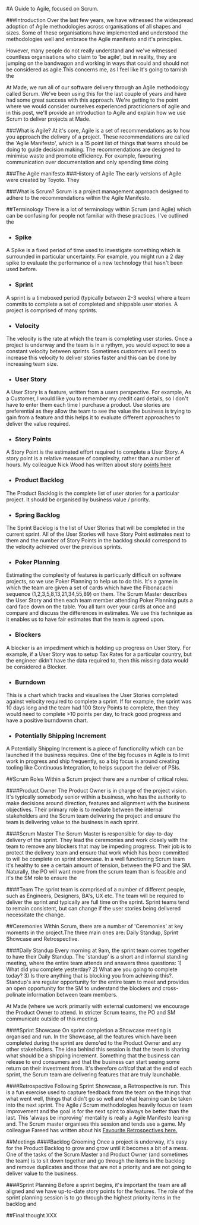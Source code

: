 #A Guide to Agile, focused on Scrum.

###Introduction
Over the last few years, we have witnessed the widespread adoption of Agile methodologies across organisations of all shapes and sizes. Some of these organisations have implemented and understood the methodologies well and embrace the Agile manifesto and it's principles. 

However, many people do not really understand and we've witnessed countless organisations who claim to 'be agile', but in reality, they are jumping on the bandwagon and working in ways that could and should not be considered as agile.This concerns me, as I feel like it's going to tarnish the 

At Made, we run all of our software delivery through an Agile methodology called Scrum. We've been using this for the last couple of years and have had some great success with this approach. We're getting to the point where we would consider ourselves experienced practicioners of agile and in this post, we'll provide an introduction to Agile and explain how we use Scrum to deliver projects at Made. 

###What is Agile?
At it's core, Agile is a set of recommendations as to how you approach the delivery of a project. These recommendations are called the 'Agile Manifesto', which is a 15 point list of things that teams should be doing to guide decision making. The recommendations are designed to minimise waste and promote efficiency. For example, favouring communication over documentation and only spending time doing

###The Agile manifesto
###History of Agile
The early versions of Agile were created by Toyoto. They 

###What is Scrum?
Scrum is a project management approach designed to adhere to the recommendations within the Agile Manifesto. 

##Terminology
There is a lot of terminology within Scrum (and Agile) which can be confusing for people not familiar with these practices. I've outlined the 

* ### Spike
A Spike is a fixed period of time used to investigate something which is surrounded in particular uncertainty. For example, you might run a 2 day spike to evaluate the performance of a new technology that hasn't been used before. 

* ### Sprint
A sprint is a timeboxed period (typically between 2-3 weeks) where a team commits to complete a set of completed and shippable user stories. A project is comprised of many sprints.

* ### Velocity
The velocity is the rate at which the team is completing user stories. Once a project is underway and the team is in a rythym, you would expect to see a constant velocity between sprints. Sometimes customers will need to increase this velocity to deliver stories faster and this can be done by increasing team size.

* ### User Story
A User Story is a feature, written from a users perspective. For example, As a Customer, I would like you to remember my credit card details, so I don't have to enter them each time I purchase a product. Use stories are preferential as they allow the team to see the value the business is trying to gain from a feature and this helps it to evaluate different approaches to deliver the value required. 

* ### Story Points
A Story Point is the estimated effort required to complete a User Story. A story point is a relative measure of complexity, rather than a number of hours. My colleague Nick Wood has written about story [points here](blog/story-points) 

* ### Product Backlog
The Product Backlog is the complete list of user stories for a particular project. It should be organised by business value / priority.

* ### Spring Backlog
The Sprint Backlog is the list of User Stories that will be completed in the current sprint. All of the User Stories will have Story Point estimates next to them and the number of Story Points in the backlog should correspond to the velocity achieved over the previous sprints.

* ### Poker Planning
Estimating the complexity of features is particuarly difficult on software projects, so we use Poker Planning to help us to do this. It's a game in which the team are given a set of cards which have the Fibonacachi sequence (1,2,3,5,8,13,21,34,55,89) on them. The Scrum Master describes the User Story and then each team member attending Poker Planning puts a card face down on the table. You all turn over your cards at once and compare and discuss the differences in estimates. We use this technique as it enables us to have fair estimates that the team is agreed upon.

* ### Blockers
A blocker is an impediment which is holding up progress on User Story. For example, if a User Story was to setup Tax Rates for a particular country, but the engineer didn't have the data required to, then this missing data would be considered a Blocker.

* ### Burndown
This is a chart which tracks and visualises the User Stories completed against velocity required to complete a sprint. If for example, the sprint was 10 days long and the team had 100 Story Points to complete, then they would need to complete >10 points per day, to track good progress and have a positive burndownn chart. 

* ### Potentially Shipping Increment
A Potentially Shipping Increment is a piece of functionality which can be launched if the business requires. One of the big focuses in Agile is to limit work in progress and ship frequently, so a big focus is around creating tooling like Continuous Integration, to helps support the deliver of PSIs. 

##Scrum Roles
Within a Scrum project there are a number of critical roles. 

####Product Owner
The Product Owner is in charge of the project vision. It's typically somebody senior within a business, who has the authority to make decisions around direction, features and alignment with the business objectives. Their primary role is to mediate between the internal stakeholders and the Scrum team delivering the project and ensure the team is delivering value to the business in each sprint.

####Scrum Master
The Scrum Master is responsible for day-to-day delivery of the sprint. They lead the ceremonies and work closely with the team to remove any blockers that may be impeding progress. Their job is to protect the delivery team and ensure that work which has been committed to will be complete on sprint showcase.    In a well functioning Scrum team it's healthy to see  a certain amount of tension, between the PO and the SM. Naturally, the PO will want more from the scrum team than is feasible and it's the SM role to ensure the 

####Team
The sprint team is comprised of a number of different people, such as Engineers, Designers, BA's, UX etc. The team will be required to deliver the sprint and typically are full time on the sprint. Sprint teams tend to remain consistent, but can change if the user stories being delivered necessitate the change. 

##Ceremonies
Within Scrum, there are a number of 'Ceremonies' at key moments in the project.The three main ones are: Daily Standup, Sprint Showcase and Retrospective.

####Daily Standup
Every morning at 9am, the sprint team comes together to have their Daily Standup. The 'standup' is a short and informal standing meeting, where the entire team attends and answers three questions: 1) What did you complete yesterday? 2) What are you going to complete today? 3) Is there anything that is blocking you from achieving this?. Standup's are regular opportunity for the entire team to meet and provides an open opportunity for the SM to understand the blockers and cross-polinate information between team members.

At Made (where we work primarily with external customers) we encourage the Product Owner to attend. In stricter Scrum teams, the PO and SM communicate outside of this meeting. 

####Sprint Showcase
On sprint completion a Showcase meeting is organised and run. In the Showcase, all the features which have been completed during the sprint are demo'ed to the Product Owner and any other stakeholders. The idea behind this session is that the team is sharing what should be a shipping increment. Something that the business can release to end consumers and that the business can start seeing some return on their investment from. It's therefore *critical* that at the end of each sprint, the Scrum team are delivering features that are truly launchable. 

####Retrospective
Following Sprint Showcase, a Retrospective is run. This is a fun exercise used to capture feedback from the team on the things that what went well, things that didn't go so well and what learning can be taken into the next sprint. The Agile / Scrum methodologies heavily focus on team improvement and the goal is for the next spint to always be better than the last. This 'always be improving' mentality is really a Agile Manifesto leaning and. The Scrum master organises this session and tends use a game. My colleague Fareed has written about his [Favourite Retrospectives here.](.)

##Meetings
####Backlog Grooming
Once a project is underway, it's easy for the Product Backlog to grow and grow until it becomes a bit of a mess. One of the tasks of the Scrum Master and Product Owner (and sometimes the team) is to sit down together and go through the items in the backlog and remove duplicates and those that are not a priority and are not going to deliver value to the business. 

####Sprint Planning
Before a sprint begins, it's important the team are all aligned and we have up-to-date story points for the features. The role of the sprint planning session is to go through the highest priority items in the backlog and 

##Final thought
XXX

